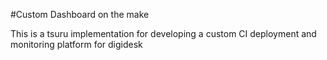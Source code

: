 #Custom Dashboard on the make

This is a tsuru implementation for developing a custom CI deployment and monitoring platform for digidesk
